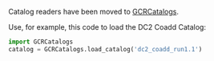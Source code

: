 Catalog readers have been moved to [GCRCatalogs](https://github.com/LSSTDESC/gcr-catalogs).

Use, for example, this code to load the DC2 Coadd Catalog:

```python
import GCRCatalogs
catalog = GCRCatalogs.load_catalog('dc2_coadd_run1.1')
```